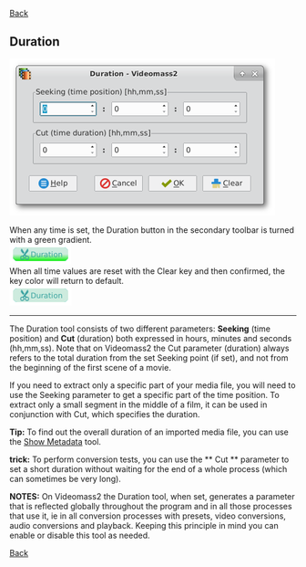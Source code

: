 [Back](../../videomass2_use.md)

## Duration
![Image](../../images/duration.png) 

When any time is set, the Duration button in the secondary toolbar is turned with a green gradient.   
![Image](../../images/btn_durationOn.png)   
When all time values are reset with the Clear key and then confirmed, the key color will return to default.   
![Image](../../images/btn_durationOff.png)

----------------

The Duration tool consists of two different parameters: 
**Seeking** (time position) and **Cut** (duration) both expressed in hours, minutes and seconds (hh,mm,ss).
Note that on Videomass2 the Cut parameter (duration) always refers to the total duration from the set Seeking 
point (if set), and not from the beginning of the first scene of a movie.

If you need to extract only a specific part of your media file, you will need to use the Seeking parameter to get 
a specific part of the time position.
To extract only a small segment in the middle of a film, it can be used in conjunction with Cut, which specifies the 
duration.

**Tip:** To find out the overall duration of an imported media file, you can use the [Show Metadata](Show_Metadata.md) tool.

**trick:** To perform conversion tests, you can use the ** Cut ** parameter to set a short duration without 
waiting for the end of a whole process (which can sometimes be very long).

**NOTES:** On Videomass2 the Duration tool, when set, generates a parameter that is reflected globally throughout 
the program and in all those processes that use it, ie in all conversion processes with presets, video conversions, 
audio conversions and playback.
Keeping this principle in mind you can enable or disable this tool as needed.

[Back](../../videomass2_use.md)
